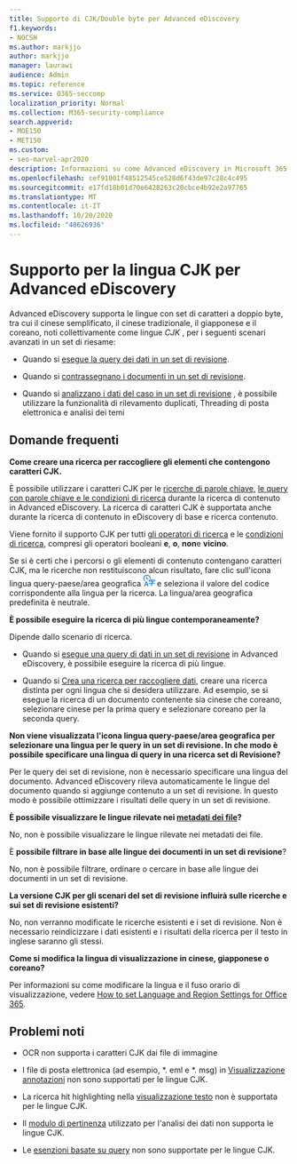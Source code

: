 ```yaml
---
title: Supporto di CJK/Double byte per Advanced eDiscovery
f1.keywords:
- NOCSH
ms.author: markjjo
author: markjjo
manager: laurawi
audience: Admin
ms.topic: reference
ms.service: O365-seccomp
localization_priority: Normal
ms.collection: M365-security-compliance
search.appverid:
- MOE150
- MET150
ms.custom:
- seo-marvel-apr2020
description: Informazioni su come Advanced eDiscovery in Microsoft 365 supporta lingue cinesi, giapponesi e coreane (CJK), che utilizzano un set di caratteri a doppio byte.
ms.openlocfilehash: cef91001f48512545ce528d6f43de97c28c4c495
ms.sourcegitcommit: e17fd18b01d70e6428263c20cbce4b92e2a97765
ms.translationtype: MT
ms.contentlocale: it-IT
ms.lasthandoff: 10/20/2020
ms.locfileid: "48626936"
---
```

# <a name="cjk-language-support-for-advanced-ediscovery"></a>Supporto per la lingua CJK per Advanced eDiscovery

Advanced eDiscovery supporta le lingue con set di caratteri a doppio byte, tra cui il cinese semplificato, il cinese tradizionale, il giapponese e il coreano, noti collettivamente come lingue *CJK* , per i seguenti scenari avanzati in un set di riesame:

- Quando si [esegue la query dei dati in un set di revisione](review-set-search.md).

- Quando si [contrassegnano i documenti in un set di revisione](tagging-documents.md).

- Quando si [analizzano i dati del caso in un set di revisione](analyzing-data-in-review-set.md) , è possibile utilizzare la funzionalità di rilevamento duplicati, Threading di posta elettronica e analisi dei temi

## <a name="frequently-asked-questions"></a>Domande frequenti

**Come creare una ricerca per raccogliere gli elementi che contengono caratteri CJK.**

È possibile utilizzare i caratteri CJK per le [ricerche di parole chiave](building-search-queries.md#keyword-searches), [le query con parole chiave e le condizioni di ricerca](keyword-queries-and-search-conditions.md) durante la ricerca di contenuto in Advanced eDiscovery. La ricerca di caratteri CJK è supportata anche durante la ricerca di contenuto in eDiscovery di base e ricerca contenuto.

Viene fornito il supporto CJK per tutti [gli operatori di ricerca](keyword-queries-and-search-conditions.md#search-operators) e le [condizioni di ricerca](keyword-queries-and-search-conditions.md#search-conditions), compresi gli operatori booleani **e**, **o**, **non**e **vicino**.

Se si è certi che i percorsi o gli elementi di contenuto contengano caratteri CJK, ma le ricerche non restituiscono alcun risultato, fare clic sull'icona lingua query-paese/area geografica ![Lingua query-icona paese/area geografica nella ricerca contenuto](../media/8d4b60c8-e1f1-40f9-88ae-ee2a7eca0886.png) e seleziona il valore del codice corrispondente alla lingua per la ricerca. La lingua/area geografica predefinita è neutrale.

**È possibile eseguire la ricerca di più lingue contemporaneamente?**

Dipende dallo scenario di ricerca.

- Quando si [esegue una query di dati in un set di revisione](review-set-search.md) in Advanced eDiscovery, è possibile eseguire la ricerca di più lingue.

- Quando si [Crea una ricerca per raccogliere dati](create-search-to-collect-data.md), creare una ricerca distinta per ogni lingua che si desidera utilizzare. Ad esempio, se si esegue la ricerca di un documento contenente sia cinese che coreano, selezionare cinese per la prima query e selezionare coreano per la seconda query.

**Non viene visualizzata l'icona lingua query-paese/area geografica per selezionare una lingua per le query in un set di revisione. In che modo è possibile specificare una lingua di query in una ricerca set di Revisione?**

Per le query dei set di revisione, non è necessario specificare una lingua del documento. Advanced eDiscovery rileva automaticamente le lingue del documento quando si aggiunge contenuto a un set di revisione. In questo modo è possibile ottimizzare i risultati delle query in un set di revisione.

**È possibile visualizzare le lingue rilevate nei [metadati dei file](view-documents-in-review-set.md#file-metadata)?**

No, non è possibile visualizzare le lingue rilevate nei metadati dei file.

È **possibile filtrare in base alle lingue dei documenti in un set di revisione**?

No, non è possibile filtrare, ordinare o cercare in base alle lingue dei documenti in un set di revisione.

**La versione CJK per gli scenari del set di revisione influirà sulle ricerche e sui set di revisione esistenti?**

No, non verranno modificate le ricerche esistenti e i set di revisione. Non è necessario reindicizzare i dati esistenti e i risultati della ricerca per il testo in inglese saranno gli stessi.

**Come si modifica la lingua di visualizzazione in cinese, giapponese o coreano?**

Per informazioni su come modificare la lingua e il fuso orario di visualizzazione, vedere [How to set Language and Region Settings for Office 365](https://docs.microsoft.com/office365/troubleshoot/access-management/set-language-and-region).

## <a name="known-issues"></a>Problemi noti

- OCR non supporta i caratteri CJK dai file di immagine

- I file di posta elettronica (ad esempio, *. eml e *. msg) in [Visualizzazione annotazioni](view-documents-in-review-set.md#annotate-view) non sono supportati per le lingue CJK.

- La ricerca hit highlighting nella [visualizzazione testo](view-documents-in-review-set.md#text-view) non è supportata per le lingue CJK.

- Il [modulo di pertinenza](using-relevance.md) utilizzato per l'analisi dei dati non supporta le lingue CJK.

- Le [esenzioni basate su query](managing-holds.md#manage-non-custodial-holds) non sono supportate per le lingue CJK. 
